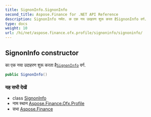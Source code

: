 ```yaml
---
title: SignonInfo.SignonInfo
second_title: Aspose.Finance for .NET API Reference
description: SignonInfo नर्मत. क एक नय उदहरण शुरू करत हैSignonInfo वर्ग.
type: docs
weight: 10
url: /hi/net/aspose.finance.ofx.profile/signoninfo/signoninfo/
---
```

## SignonInfo constructor

का एक नया उदाहरण शुरू करता है[`SignonInfo`](../) वर्ग.

```csharp
public SignonInfo()
```

### यह सभी देखें

* class [SignonInfo](../)
* नाम स्थान [Aspose.Finance.Ofx.Profile](../../signoninfo/)
* सभा [Aspose.Finance](../../../)


